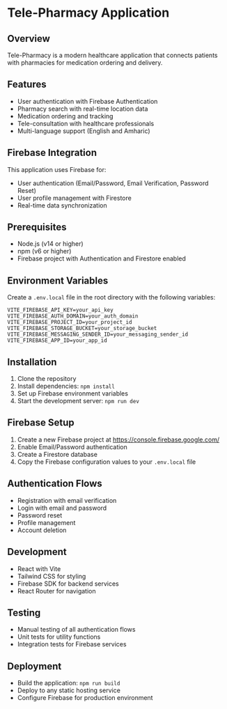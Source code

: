 # Tele-Pharmacy Application

## Overview
Tele-Pharmacy is a modern healthcare application that connects patients with pharmacies for medication ordering and delivery.

## Features
- User authentication with Firebase Authentication
- Pharmacy search with real-time location data
- Medication ordering and tracking
- Tele-consultation with healthcare professionals
- Multi-language support (English and Amharic)

## Firebase Integration
This application uses Firebase for:
- User authentication (Email/Password, Email Verification, Password Reset)
- User profile management with Firestore
- Real-time data synchronization

## Prerequisites
- Node.js (v14 or higher)
- npm (v6 or higher)
- Firebase project with Authentication and Firestore enabled

## Environment Variables
Create a `.env.local` file in the root directory with the following variables:

```
VITE_FIREBASE_API_KEY=your_api_key
VITE_FIREBASE_AUTH_DOMAIN=your_auth_domain
VITE_FIREBASE_PROJECT_ID=your_project_id
VITE_FIREBASE_STORAGE_BUCKET=your_storage_bucket
VITE_FIREBASE_MESSAGING_SENDER_ID=your_messaging_sender_id
VITE_FIREBASE_APP_ID=your_app_id
```

## Installation
1. Clone the repository
2. Install dependencies: `npm install`
3. Set up Firebase environment variables
4. Start the development server: `npm run dev`

## Firebase Setup
1. Create a new Firebase project at https://console.firebase.google.com/
2. Enable Email/Password authentication
3. Create a Firestore database
4. Copy the Firebase configuration values to your `.env.local` file

## Authentication Flows
- Registration with email verification
- Login with email and password
- Password reset
- Profile management
- Account deletion

## Development
- React with Vite
- Tailwind CSS for styling
- Firebase SDK for backend services
- React Router for navigation

## Testing
- Manual testing of all authentication flows
- Unit tests for utility functions
- Integration tests for Firebase services

## Deployment
- Build the application: `npm run build`
- Deploy to any static hosting service
- Configure Firebase for production environment
